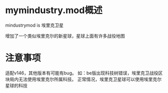 # mymindustry.mod概述
mindustrymod is 埃里克卫星

增加了一个类似埃里克尔的新星球，星球上面有许多战役地图
# 注意事项
适配v146，其他版本有可能有bug。
如：be版出现科技树错误，埃里克卫战役区块局内无法使用埃里克尔所属科技。
正常情况，埃里克卫星球可以使用埃里克尔星球的科技




